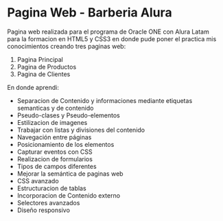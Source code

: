 # Pagina Web - Barberia Alura

Pagina web realizada para el programa de Oracle ONE con Alura Latam para la formacion en HTML5 y CSS3 en donde pude poner el practica mis conocimientos creando tres paginas web:

1. Pagina Principal
2. Pagina de Productos
3. Pagina de Clientes

En donde aprendi:

- Separacion de Contenido y informaciones mediante etiquetas semanticas y de contenido
- Pseudo-clases y Pseudo-elementos
- Estilizacion de imagenes
- Trabajar con listas y divisiones del contenido
- Navegación entre páginas
- Posicionamiento de los elementos
- Capturar eventos con CSS
- Realizacion de formularios
- Tipos de campos diferentes
- Mejorar la semántica de paginas web
- CSS avanzado
- Estructuracion de tablas
- Incorporacion de Contenido externo
- Selectores avanzados
- Diseño responsivo
